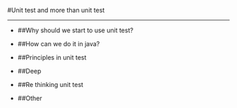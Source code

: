 #Unit test and more than unit test

---

* ##Why should we start to use unit test?

* ##How can we do it in java?

* ##Principles in unit test

* ##Deep 

* ##Re thinking unit test

* ##Other

